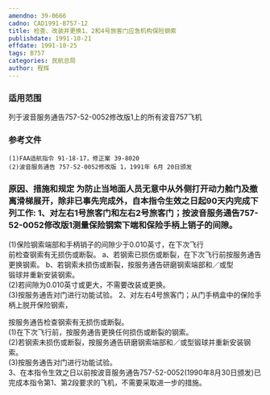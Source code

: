 ```yaml
---
amendno: 39-0666  
cadno: CAD1991-B757-12  
title: 检查、改装并更换1、2和4号旅客门应急机构保险钢索  
publishdate: 1991-10-21  
effdate: 1991-10-25  
tags: B757  
categories: 民航总局  
author: 程辉  
---
```

  
### 适用范围  
列于波音服务通告757-52-0052修改版1上的所有波音757飞机  
  
<!--more-->  
### 参考文件  
    (1)FAA适航指令 91-18-17，修正案 39-8020  
    (2)波音服务通告 757-52-0052修改版 1，1991年 6月 20日颁发  
  
### 原因、措施和规定     为防止当地面人员无意中从外侧打开动力舱门及撤离滑梯展开，除非已事先完成外，自本指令生效之日起90天内完成下列工作:     1、对左右1号旅客门和左右2号旅客门；按波音服务通告757-52-0052修改版1测量保险钢索下端和保险手柄上销子的间隙。  
(1)保险钢索端部和手柄销子的间隙少于0.010英寸，在下次飞行  
前检查钢索有无损伤或断裂。        a、若钢索已损伤或断裂，在下次飞行前按服务通告更换钢索。       b、若钢索未损伤或断裂，按服务通告研磨钢索端部和／或型  
锻球并重新安装钢索。  
(2)若间隙为0.010英寸或更大，不需要改装或更换。  
(3)按服务通告对门进行功能试验。     2、对左右4号旅客门；从门手柄盒中的保险手柄上脱开保险钢索，  
  
按服务通告检查钢索有无损伤或断裂。  
      (1)在下次飞行前，按服务通告更换任何损伤或断裂的钢索。  
      (2)若钢索未损伤或断裂，按服务通告研磨钢索端部和／或型锻球并重新安装钢索。  
(3)按服务通告对门进行功能试验。  
3、在本指令生效之日以前按波音服务通告757-52-0052(1990年8月30日颁发)已完成本指令第1、第2段要求的飞机，不需要采取进一步的措施。  
